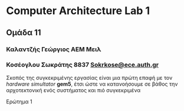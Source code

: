 # Computer Architecture Lab 1

## Ομάδα 11

### Καλαντζής Γεώργιος ΑΕΜ Μειλ
### Κοσέογλου Σωκράτης 8837 Sokrkose@ece.auth.gr

Σκοπός της συγκεκριμένης εργασίας είναι μια πρώτη επαφή με τον _hardware simultator_ **gem5**, έτσι ώστε να κατανοήσουμε σε βάθος την αρχοτεκτονική ενός συστήματος και πιό συγκεκριμένα 

Ερώτημα 1

